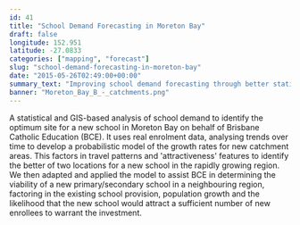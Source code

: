 ```yaml
---
id: 41
title: "School Demand Forecasting in Moreton Bay"
draft: false
longitude: 152.951
latitude: -27.0833
categories: ["mapping", "forecast"]
slug: "school-demand-forecasting-in-moreton-bay"
date: "2015-05-26T02:49:00+00:00"
summary_text: "Improving school demand forecasting through better statistical and GIS analysis."
banner: "Moreton_Bay_B_-_catchments.png"
---
```


A statistical and GIS-based analysis of school demand to identify the optimum site for a new school in Moreton Bay on behalf of Brisbane Catholic Education (BCE). It uses&nbsp;real enrolment data, analysing trends over time to develop a probabilistic model of the growth rates for new catchment areas. This factors in travel patterns and 'attractiveness' features to identify the better of two locations for a new school in the rapidly growing region. We then adapted and applied the model to assist BCE in determining the viability of a new primary/secondary school in a neighbouring region, factoring in the existing school provision, population growth and the likelihood that the new school would attract a sufficient number of new enrollees to warrant the investment.&nbsp;

